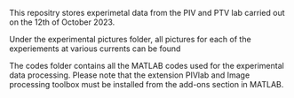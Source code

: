 This repositry stores experimetal data from the PIV and PTV lab carried out on the 12th of October 2023.

Under the experimental pictures folder, all pictures for each of the experiements at various currents can be found

The codes folder contains all the MATLAB codes used for the experimental data processing. Please note that the extension PIVlab and Image processing toolbox must be installed from the add-ons section in MATLAB.
